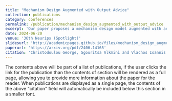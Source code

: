 ```yaml
---
title: "Mechanism Design Augmented with Output Advice"
collection: publications
category: conferences
permalink: /publication/mechanism_design_augmented_with_output_advice
excerpt: 'Our paper proposes a mechanism design model augmented with an output prediction and applies it to various problems using a universal error measure in the algorithmic design with predictions setting.'
date: 2024-06-20
venue: '36th Neurips (Spotlight)'
slidesurl: 'http://academicpages.github.io/files/mechanism_design_augmented_with_output_advice_slides.pptx'
paperurl: 'https://arxiv.org/pdf/2406.14165'
citation: 'Christodoulou George, Sgouritsa Alkmini and Vlachos Ioannis (2024). &quot;Mechanism Design Augmented with Output Advice.&quot; <i>arXiv preprint arXiv:2406.14165</i>.'
---
```


The contents above will be part of a list of publications, if the user clicks the link for the publication than the contents of section will be rendered as a full page, allowing you to provide more information about the paper for the reader. When publications are displayed as a single page, the contents of the above "citation" field will automatically be included below this section in a smaller font.